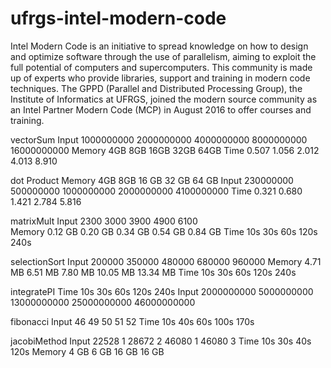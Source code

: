 # ufrgs-intel-modern-code
Intel Modern Code is an initiative to spread knowledge on how to design and optimize software through the use of parallelism, aiming to exploit the full potential of computers and supercomputers. This community is made up of experts who provide libraries, support and training in modern code techniques. The GPPD (Parallel and Distributed Processing Group), the Institute of Informatics at UFRGS, joined the modern source community as an Intel Partner Modern Code (MCP) in August 2016 to offer courses and training.

vectorSum
Input		1000000000	2000000000	4000000000	8000000000	16000000000
Memory		4GB		8GB		16GB		32GB		64GB
Time		0.507		1.056		2.012		4.013		8.910

dot Product
Memory		4GB		8GB		16 GB		32 GB		64 GB
Input		230000000	500000000	1000000000	2000000000	4100000000
Time		0.321		0.680		1.421		2.784		5.816

matrixMult
Input		2300		3000		3900		4900		6100	
Memory          0.12 GB         0.20 GB         0.34 GB         0.54 GB         0.84 GB
Time		10s		30s		60s		120s		240s

selectionSort
Input		200000		350000		480000		680000		960000
Memory		4.71 MB		6.51 MB		7.80 MB		10.05 MB	13.34 MB
Time		10s		30s		60s		120s		240s

integratePI
Time		10s		30s		60s		120s		240s
Input		2000000000	5000000000	13000000000	25000000000	46000000000

fibonacci
Input		46		49		50		51		52
Time		10s		40s		60s		100s		170s

jacobiMethod
Input		22528 1		28672 2		46080 1		46080 3
Time		10s		30s		40s		120s
Memory		4 GB		6 GB		16 GB		16 GB
